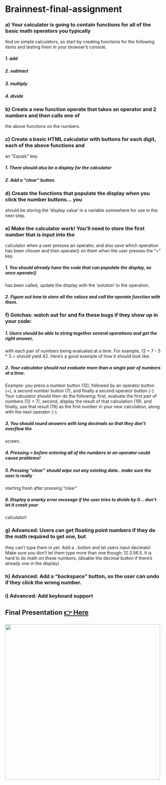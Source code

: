 # Brainnest-final-assignment
 
### a) Your calculator is going to contain functions for all of the basic math operators you typically 
find on simple calculators, so start by creating functions for the following items and testing 
them in your browser’s console.
##### 1. add
##### 2. subtract
##### 3. multiply
##### 4. divide
### b) Create a new function operate that takes an operator and 2 numbers and then calls one of 
the above functions on the numbers.
### c) Create a basic HTML calculator with buttons for each digit, each of the above functions and 
an “Equals” key.
##### 1. There should also be a display for the calculator
##### 2. Add a “clear” button.
### d) Create the functions that populate the display when you click the number buttons… you 
should be storing the ‘display value’ in a variable somewhere for use in the next step.
### e) Make the calculator work! You’ll need to store the first number that is input into the 
calculator when a user presses an operator, and also save which operation has been chosen 
and then operate() on them when the user presses the “=” key.
##### 1. You should already have the code that can populate the display, so once operate()
has been called, update the display with the ‘solution’ to the operation.
##### 2. Figure out how to store all the values and call the operate function with them. 
### f) Gotchas: watch out for and fix these bugs if they show up in your code:
##### 1. Users should be able to string together several operations and get the right answer, 
with each pair of numbers being evaluated at a time. For example, 12 + 7 - 5 * 3 = 
should yield 42. Here’s a good example of how it should look like.
##### 2. Your calculator should not evaluate more than a single pair of numbers at a time. 
Example: you press a number button (12), followed by an operator button (+), a 
second number button (7), and finally a second operator button (-). Your calculator 
should then do the following: first, evaluate the first pair of numbers (12 + 7), 
second, display the result of that calculation (19), and finally, use that result (19) as 
the first number in your new calculation, along with the next operator (-).
##### 3. You should round answers with long decimals so that they don’t overflow the 
screen.
##### 4. Pressing = before entering all of the numbers or an operator could cause problems!
##### 5. Pressing “clear” should wipe out any existing data.. make sure the user is really 
starting fresh after pressing “clear”
##### 6. Display a snarky error message if the user tries to divide by 0… don’t let it crash your 
calculator!
### g) Advanced: Users can get floating point numbers if they do the math required to get one, but 
they can’t type them in yet. Add a . button and let users input decimals! Make sure you 
don’t let them type more than one though: 12.3.56.5. It is hard to do math on these 
numbers. (disable the decimal button if there’s already one in the display)
### h) Advanced: Add a “backspace” button, so the user can undo if they click the wrong number.
### i) Advanced: Add keyboard support
## Final Presentation [👉 Here](https://somdotta07.github.io/Brainnest-final-assignment/)

<img src="https://user-images.githubusercontent.com/84907743/189353189-c36e9f44-a259-4b44-9651-2aaae6371e53.png" width="500" height="500">


